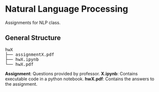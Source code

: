 # Natural Language Processing

Assignments for NLP class.

## General Structure
<pre>
hwX
├── assignmentX.pdf
├── hwX.ipynb
└── hwX.pdf
</pre>

**Assignment**: Questions provided by professor.
**X.ipynb**: Contains executable code in a python notebook.
**hwX.pdf**: Contains the answers to the assignment.